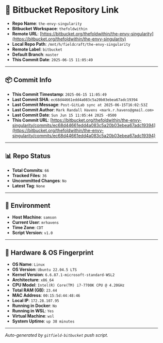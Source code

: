 # 🔗 Bitbucket Repository Link

- **Repo Name**: `the-envy-singularity`
- **Bitbucket Workspace**: `thefoldwithin`
- **Remote URL**: [https://bitbucket.org/thefoldwithin/the-envy-singularity](https://bitbucket.org/thefoldwithin/the-envy-singularity)
- **Local Repo Path**: `/mnt/h/fieldcraft/the-envy-singularity`
- **Remote Label**: `bitbucket`
- **Default Branch**: `master`
- **This Commit Date**: `2025-06-15 11:05:49`

---

## 📦 Commit Info

- **This Commit Timestamp**: `2025-06-15 11:05:49`
- **Last Commit SHA**: `ec68d44661edd4a083c5a20b03ebea67adc19394`
- **Last Commit Message**: `Post-GitLab sync at 2025-06-15T16:02:53Z`
- **Last Commit Author**: `Mark Randall Havens <mark.r.havens@gmail.com>`
- **Last Commit Date**: `Sun Jun 15 11:05:44 2025 -0500`
- **This Commit URL**: [https://bitbucket.org/thefoldwithin/the-envy-singularity/commits/ec68d44661edd4a083c5a20b03ebea67adc19394](https://bitbucket.org/thefoldwithin/the-envy-singularity/commits/ec68d44661edd4a083c5a20b03ebea67adc19394)

---

## 📊 Repo Status

- **Total Commits**: `66`
- **Tracked Files**: `36`
- **Uncommitted Changes**: `No`
- **Latest Tag**: `None`

---

## 🧭 Environment

- **Host Machine**: `samson`
- **Current User**: `mrhavens`
- **Time Zone**: `CDT`
- **Script Version**: `v1.0`

---

## 🧬 Hardware & OS Fingerprint

- **OS Name**: `Linux`
- **OS Version**: `Ubuntu 22.04.5 LTS`
- **Kernel Version**: `6.6.87.1-microsoft-standard-WSL2`
- **Architecture**: `x86_64`
- **CPU Model**: `Intel(R) Core(TM) i7-7700K CPU @ 4.20GHz`
- **Total RAM (GB)**: `23.44`
- **MAC Address**: `00:15:5d:44:48:46`
- **Local IP**: `172.28.107.95`
- **Running in Docker**: `No`
- **Running in WSL**: `Yes`
- **Virtual Machine**: `wsl`
- **System Uptime**: `up 38 minutes`

---

_Auto-generated by `gitfield-bitbucket` push script._

